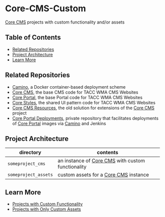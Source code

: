 # Core-CMS-Custom

[Core CMS] projects with custom functionality and/or assets

## Table of Contents

- [Related Repositories](#related-repositories)
- [Project Architecture](#project-architecture)
- [Learn More](#learn-more)
## Related Repositories

- [Camino], a Docker container-based deployment scheme
- [Core CMS], the base CMS code for TACC WMA CMS Websites
- [Core Portal], the base Portal code for TACC WMA CMS Websites
- [Core Styles], the shared UI pattern code for TACC WMA CMS Websites
- [Core CMS Resources], the old solution for extensions of the [Core CMS] project
- [Core Portal Deployments], private repository that facilitates deployments of [Core Portal] images via [Camino] and Jenkins

## Project Architecture

| directory | contents |
| - | - |
| `someproject_cms` | an instance of [Core CMS] with custom functionality |
| `someproject_assets` | custom assets for a [Core CMS] instance |

## Learn More

- [Projects with Custom Functionality](./README_cms.md)
- [Projects with Only Custom Assets](./README_assets.md)

<!-- Link Aliases -->

[Core Portal Deployments]: https://github.com/TACC/Core-Portal-Deployments
[Camino]: https://github.com/TACC/Camino
[Core CMS]: https://github.com/TACC/Core-CMS
[Core Styles]: https://github.com/TACC/tup-ui/tree/main/libs/core-styles
[Core CMS Resources]: https://github.com/TACC/Core-CMS-Resources
[Core Portal]: https://github.com/TACC/Core-Portal
